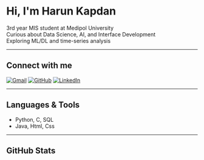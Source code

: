 # Hi, I'm Harun Kapdan

3rd year MIS student at Medipol University  
Curious about Data Science, AI, and Interface Development   
Exploring ML/DL and time-series analysis  

---

## Connect with me


[![Gmail](https://img.shields.io/badge/Gmail-D14836?logo=gmail&logoColor=white)](mailto:hrnkpdn@gmail.com)
[![GitHub](https://img.shields.io/badge/GitHub-100000?logo=github&logoColor=white)](https://github.com/HarunKapdan)
[![LinkedIn](https://img.shields.io/badge/LinkedIn-0A66C2?logo=linkedin&logoColor=white)](https://www.linkedin.com/in/harunkapdan)

---

## Languages & Tools

- Python, C, SQL  
- Java, Html, Css

---

## GitHub Stats





